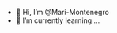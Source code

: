 - 👋 Hi, I’m @Mari-Montenegro
- 🌱 I’m currently learning ...


<!---
Mari-Montenegro/Mari-Montenegro is a ✨ special ✨ repository because its `README.md` (this file) appears on your GitHub profile.
You can click the Preview link to take a look at your changes.
--->

